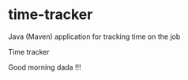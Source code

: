 # time-tracker
Java (Maven) application for tracking time on the job

Time tracker

Good morning dada !!!
